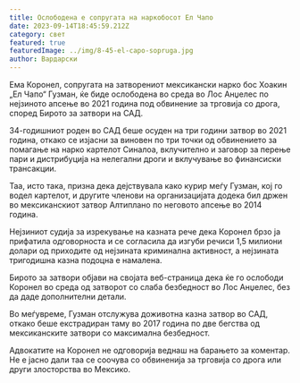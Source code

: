 ```yaml
---
title: Ослободена е сопругата на наркобосот Ел Чапо
date: 2023-09-14T18:45:59.212Z
category: свет
featured: true
featuredImage: ../img/8-45-el-capo-sopruga.jpg
author: Вардарски
---
```

Ема Коронел, сопругата на затворениот мексикански нарко бос Хоакин „Ел Чапо“ Гузман, ќе биде ослободена во среда во Лос Анџелес по нејзиното апсење во 2021 година под обвинение за трговија со дрога, според Бирото за затвори на САД.

34-годишниот роден во САД беше осуден на три години затвор во 2021 година, откако се изјасни за виновен по три точки од обвинението за помагање на нарко картелот Синалоа, вклучително и заговор за перење пари и дистрибуција на нелегални дроги и вклучување во финансиски трансакции.

Таа, исто така, призна дека дејствувала како курир меѓу Гузман, кој го водел картелот, и другите членови на организацијата додека бил држен во мексиканскиот затвор Алтиплано по неговото апсење во 2014 година.

Нејзиниот судија за изрекување на казната рече дека Коронел брзо ја прифатила одговорноста и се согласила да изгуби речиси 1,5 милиони долари од приходите од нејзината криминална активност, а нејзината тригодишна казна подоцна е намалена.

Бирото за затвори објави на својата веб-страница дека ќе го ослободи Коронел во среда од затворот со слаба безбедност во Лос Анџелес, без да даде дополнителни детали.

Во меѓувреме, Гузман отслужува доживотна казна затвор во САД, откако беше екстрадиран таму во 2017 година по две бегства од мексиканските затвори со максимална безбедност.

Адвокатите на Коронел не одговорија веднаш на барањето за коментар. Не е јасно дали таа се соочува со обвиненија за трговија со дрога или други злосторства во Мексико.